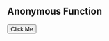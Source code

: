 <!DOCTYPE html>
<html lang="en">
<head>
    <meta charset="UTF-8">
    <meta name="viewport" content="width=device-width, initial-scale=1.0">
    <title>Anonymous Function </title>
</head>
<body>
    <h2> Anonymous Function </h2>
    <button id="btn">Click Me </button>
    <p id="demo3" class="out"> </p>
    <script>
        document.getElementById("btn").onclick=function() {
            document.getElementById("demo3").innerText="Button Clicked using Anonymous function";
        };
    </script>
</body>
</html>
